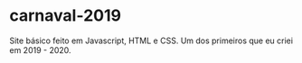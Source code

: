 # carnaval-2019
 Site básico feito em Javascript, HTML e CSS. Um dos primeiros que eu criei em 2019 - 2020.
